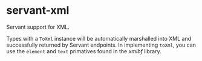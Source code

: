 # servant-xml

Servant support for XML.

Types with a `ToXml` instance will be automatically marshalled into XML
and successfully returned by Servant endpoints.
In implementing `toXml`, you can use the `element` and `text` primatives
found in the *xmlbf* library.
